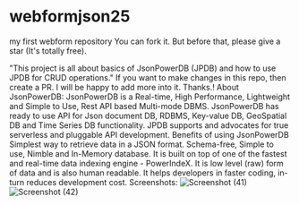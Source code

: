 # webformjson25
my first webform repository
You can fork it. But before that, please give a star (It's totally free).


"This project is all about basics of JsonPowerDB (JPDB) and how to use JPDB for CRUD operations."
If you want to make changes in this repo, then create a PR. I will be happy to add more into it. Thanks.!
About JsonPowerDB:
JsonPowerDB is a Real-time, High Performance, Lightweight and Simple to Use, Rest API based Multi-mode DBMS. JsonPowerDB has ready to use API for Json document DB, RDBMS, Key-value DB, GeoSpatial DB and Time Series DB functionality. JPDB supports and advocates for true serverless and pluggable API development.
Benefits of using JsonPowerDB
Simplest way to retrieve data in a JSON format.
Schema-free, Simple to use, Nimble and In-Memory database.
It is built on top of one of the fastest and real-time data indexing engine - PowerIndeX.
It is low level (raw) form of data and is also human readable.
It helps developers in faster coding, in-turn reduces development cost.
Screenshots:
![Screenshot (41)](https://user-images.githubusercontent.com/90754145/204446580-591dffa5-b607-4710-a3f2-62d165f36ca9.png)
![Screenshot (42)](https://user-images.githubusercontent.com/90754145/204446685-f3d04be4-ba44-4733-bf81-30ec110077e1.png)
